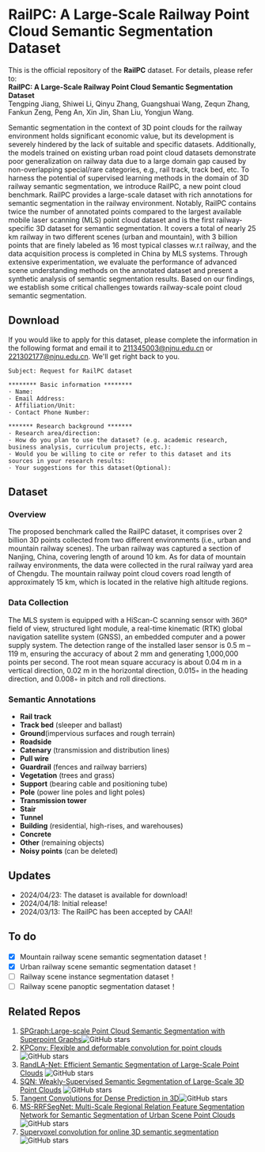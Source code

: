 # RailPC: A Large-Scale Railway Point Cloud Semantic Segmentation Dataset

This is the official repository of the **RailPC** dataset. For details, please refer to:<br />
**RailPC: A Large-Scale Railway Point Cloud Semantic Segmentation Dataset** <br />
Tengping Jiang, Shiwei Li, Qinyu Zhang, Guangshuai Wang, Zequn Zhang, Fankun Zeng, Peng An, Xin Jin, Shan Liu, Yongjun Wang.<br />


Semantic segmentation in the context of 3D point clouds for the railway environment holds significant economic value, 
but its development is severely hindered by the lack of suitable and specific datasets. 
Additionally, the models trained on existing urban road point cloud datasets demonstrate poor generalization on railway data due to a large domain gap caused by non-overlapping special/rare categories, 
e.g., rail track, track bed, etc. To harness the potential of supervised learning methods in the domain of 3D railway semantic segmentation, we introduce RailPC, 
a new point cloud benchmark. RailPC provides a large-scale dataset with rich annotations for semantic segmentation in the railway environment. 
Notably, RailPC contains twice the number of annotated points compared to the largest available mobile laser scanning (MLS) point cloud dataset and is the first railway-specific 3D dataset for semantic segmentation. 
It covers a total of nearly 25 km railway in two different scenes (urban and mountain), with 3 billion points that are finely labeled as 16 most typical classes w.r.t railway, 
and the data acquisition process is completed in China by MLS systems. Through extensive experimentation, 
we evaluate the performance of advanced scene understanding methods on the annotated dataset and present a synthetic analysis of semantic segmentation results. 
Based on our findings, we establish some critical challenges towards railway-scale point cloud semantic segmentation.


## Download
If you would like to apply for this dataset, please complete the information in the following format and email it to 211345003@njnu.edu.cn or 221302177@njnu.edu.cn. We'll get right back to you. <br />
  
	Subject: Request for RailPC dataset 
 
    ******** Basic information ********
    · Name:
    · Email Address:
    · Affiliation/Unit:
    · Contact Phone Number:
    
    ******* Research background *******
    · Research area/direction:
    · How do you plan to use the dataset? (e.g. academic research, business analysis, curriculum projects, etc.):
    · Would you be willing to cite or refer to this dataset and its sources in your research results:
    · Your suggestions for this dataset(Optional):
    
## Dataset

### Overview

The proposed benchmark called the RailPC dataset, it comprises over 2 billion 3D points collected from two different environments (i.e., urban and mountain railway scenes). 
The urban railway was captured a section of Nanjing, China, covering length of around 10 km. As for data of mountain railway environments, 
the data were collected in the rural railway yard area of Chengdu. The mountain railway point cloud covers road length of approximately 15 km, which is located in the relative high altitude regions.


### Data Collection

The MLS system is equipped with a HiScan-C scanning sensor with 360° field of view, 
structured light module, a real-time kinematic (RTK) global navigation satellite system (GNSS), 
an embedded computer and a power supply system. The detection range of the installed laser sensor is 0.5 m – 119 m, 
ensuring the accuracy of about 2 mm and generating 1,000,000 points per second. 
The root mean square accuracy is about 0.04 m in a vertical direction, 0.02 m in the horizontal direction, 
0.015◦ in the heading direction, and 0.008◦ in pitch and roll directions. 

### Semantic Annotations

- **Rail track**
- **Track bed** (sleeper and ballast)
- **Ground**(impervious surfaces and rough terrain)
- **Roadside**
- **Catenary** (transmission and distribution lines)
- **Pull wire**
- **Guardrail** (fences and railway barriers)
- **Vegetation** (trees and grass)
- **Support** (bearing cable and positioning tube)
- **Pole** (power line poles and light poles)
- **Transmission tower**
- **Stair**
- **Tunnel**
- **Building** (residential, high-rises, and warehouses)
- **Concrete**
- **Other** (remaining objects)
- **Noisy points** (can be deleted)


## Updates
* 2024/04/23: The dataset is available for download!
* 2024/04/18: Initial release!
* 2024/03/13: The RailPC has been accepted by CAAI!

## To do
- [x] Mountain railway scene semantic segmentation dataset！
- [x] Urban railway scene semantic segmentation dataset！
- [ ] Railway scene instance segmentation dataset！
- [ ] Railway scene panoptic segmentation dataset！

## Related Repos
1. [SPGraph:Large-scale Point Cloud Semantic Segmentation with Superpoint Graphs](https://github.com/loicland/superpoint_graph)![GitHub stars](https://img.shields.io/github/stars/loicland/superpoint_graph.svg?style=flat&label=Star)
2. [KPConv: Flexible and deformable convolution for point clouds](https://github.com/HuguesTHOMAS/KPConv)![GitHub stars](https://img.shields.io/github/stars/HuguesTHOMAS/KPConv.svg?style=flat&label=Star)
3. [RandLA-Net: Efficient Semantic Segmentation of Large-Scale Point Clouds](https://github.com/QingyongHu/RandLA-Net) ![GitHub stars](https://img.shields.io/github/stars/QingyongHu/RandLA-Net.svg?style=flat&label=Star)
4. [SQN: Weakly-Supervised Semantic Segmentation of Large-Scale 3D Point Clouds](https://github.com/QingyongHu/SQN) ![GitHub stars](https://img.shields.io/github/stars/QingyongHu/SQN.svg?style=flat&label=Star)
5. [Tangent Convolutions for Dense Prediction in 3D](https://github.com/tatarchm/tangent_conv)![GitHub stars](https://img.shields.io/github/stars/tatarchm/tangent_conv.svg?style=flat&label=Star)
6. [MS-RRFSegNet: Multi-Scale Regional Relation Feature Segmentation Network for Semantic Segmentation of Urban Scene Point Clouds](https://github.com/Megasister/MS_RRFSegNet)![GitHub stars](https://img.shields.io/github/stars/Megasister/MS_RRFSegNet.svg?style=flat&label=Star)
7. [Supervoxel convolution for online 3D semantic segmentation](https://github.com/shishenghuang/SVNet_jittor)![GitHub stars](https://img.shields.io/github/stars/shishenghuang/SVNet_jittor.svg?style=flat&label=Star)
 

